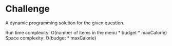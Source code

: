 # Challenge
A dynamic programming solution for the given question.

Run time complexity: O(number of items in the menu * budget * maxCalorie)
Space complexity: O(budget * maxCalorie)
